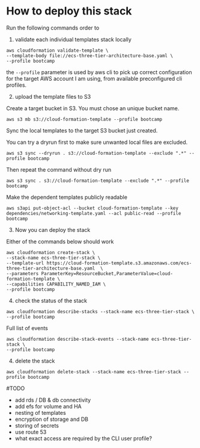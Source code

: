 # How to deploy this stack

Run the following commands order to 


1. validate each individual templates stack locally

```
aws cloudformation validate-template \
--template-body file://ecs-three-tier-architecture-base.yaml \
--profile bootcamp
```

the `--profile` parameter is used by aws cli to pick up correct configuration for the target AWS account I am using, from available preconfigured cli profiles. 


2. upload the template files to S3

Create a target bucket in S3. You must chose an unique bucket name. 

```
aws s3 mb s3://cloud-formation-template --profile bootcamp
```

Sync the local templates to the target S3 bucket just created.

You can try a dryrun first to make sure unwanted local files are excluded. 

```
aws s3 sync --dryrun . s3://cloud-formation-template --exclude ".*" --profile bootcamp
```

Then repeat the command without dry run

```
aws s3 sync . s3://cloud-formation-template --exclude ".*" --profile bootcamp
```

Make the dependent templates publicly readable 
```
aws s3api put-object-acl --bucket cloud-formation-template --key dependencies/networking-template.yaml --acl public-read --profile bootcamp
```

3. Now you can deploy the stack

Either of the commands below should work

```
aws cloudformation create-stack \
--stack-name ecs-three-tier-stack \
--template-url https://cloud-formation-template.s3.amazonaws.com/ecs-three-tier-architecture-base.yaml  \
--parameters ParameterKey=ResourceBucket,ParameterValue=cloud-formation-template \
--capabilities CAPABILITY_NAMED_IAM \
--profile bootcamp
```



4. check the status of the stack

```
aws cloudformation describe-stacks --stack-name ecs-three-tier-stack \
--profile bootcamp
```

Full list of events 
```
aws cloudformation describe-stack-events --stack-name ecs-three-tier-stack \
--profile bootcamp
```

4. delete the stack 

```
aws cloudformation delete-stack --stack-name ecs-three-tier-stack --profile bootcamp
```



#TODO
* add rds / DB & db connectivity
* add efs for volume and HA
* nesting of templates 
* encryption of storage and DB 
* storing of secrets 
* use route 53
* what exact access are required by the CLI user profile? 




